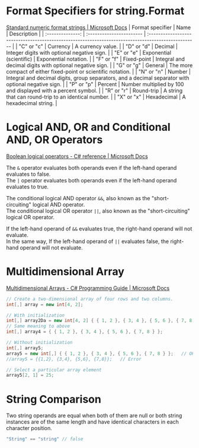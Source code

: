 # Format Specifiers for string.Format
[Standard numeric format strings | Microsoft Docs](https://docs.microsoft.com/en-us/dotnet/standard/base-types/standard-numeric-format-strings)
| Format specifier | Name                     | Description                                                                                         |
| :--------------: | :----------------------- | :-------------------------------------------------------------------------------------------------- |
|    "C" or "c"    | Currency                 | A currency value.                                                                                   |
|    "D" or "d"    | Decimal                  | Integer digits with optional negative sign.                                                         |
|    "E" or "e"    | Exponential (scientific) | Exponential notation.                                                                               |
|    "F" or "f"    | Fixed-point              | Integral and decimal digits with optional negative sign.                                            |
|    "G" or "g"    | General                  | The more compact of either fixed-point or scientific notation.                                      |
|    "N" or "n"    | Number                   | Integral and decimal digits, group separators, and a decimal separator with optional negative sign. |
|    "P" or "p"    | Percent                  | Number multiplied by 100 and displayed with a percent symbol.                                       |
|    "R" or "r"    | Round-trip               | A string that can round-trip to an identical number.                                                |
|    "X" or "x"    | Hexadecimal              | A hexadecimal string.                                                                               |

# Logical AND, OR and Conditional AND, OR Operators
[Boolean logical operators - C# reference | Microsoft Docs](https://docs.microsoft.com/en-us/dotnet/csharp/language-reference/operators/boolean-logical-operators)

The `&` operator evaluates both operands even if the left-hand operand evaluates to false.<br>
The `|` operator evaluates both operands even if the left-hand operand evaluates to true.

The conditional logical AND operator `&&`, also known as the "short-circuiting" logical AND operator.<br>
The conditional logical OR operator `||`, also known as the "short-circuiting" logical OR operator.

If the left-hand operand of `&&` evaluates true, the right-hand operand will not evaluate.<br>
In the same way, If the left-hand operand of `||` evaluates false, the right-hand operand will not evaluate.

# Multidimensional Array
[Multidimensional Arrays - C# Programming Guide | Microsoft Docs](https://docs.microsoft.com/en-us/dotnet/csharp/programming-guide/arrays/multidimensional-arrays)
```cs
// Create a two-dimensional array of four rows and two columns.
int[,] array = new int[4, 2];

// With initialization
int[,] array2Da = new int[4, 2] { { 1, 2 }, { 3, 4 }, { 5, 6 }, { 7, 8 } };
// Same meaning to above
int[,] array4 = { { 1, 2 }, { 3, 4 }, { 5, 6 }, { 7, 8 } };

// Without initialization
int[,] array5;
array5 = new int[,] { { 1, 2 }, { 3, 4 }, { 5, 6 }, { 7, 8 } };   // OK
//array5 = {{1,2}, {3,4}, {5,6}, {7,8}};   // Error

// Select a particular array element
array5[2, 1] = 25;
```

# String Comparison
Two string operands are equal when both of them are null or both string instances are of the same length and have identical characters in each character position.
```cs
"String" == "string" // false
```
